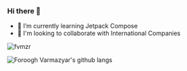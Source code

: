<!--
**fvmzr/fvmzr** is a ✨ _special_ ✨ repository because its `README.md` (this file) appears on your GitHub profile.

Here are some ideas to get you started:

- 🔭 I’m currently working on ...
- 🌱 I’m currently learning ...
- 👯 I’m looking to collaborate on ...
- 🤔 I’m looking for help with ...
- 💬 Ask me about ...
- 📫 How to reach me: ...
- 😄 Pronouns: ...
- ⚡ Fun fact: ...
-->

### Hi there 👋

- 🌱 I’m currently learning Jetpack Compose
- 👯 I'm looking to collaborate with International Companies
  
<p>
  <img align="center" src="https://github-readme-stats.vercel.app/api?username=fvmzr&theme=clean&show_icons=true&count_private=true&locale=en" alt="fvmzr" />
</p>


![Foroogh Varmazyar's github langs](https://github-readme-stats.vercel.app/api/top-langs/?username=fvmzr&layout=compact&hide_border=false&title_color=0366d6&count_private=true&include_all_commits=true&theme=clean)

